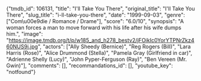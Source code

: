 {"tmdb_id": 106131, "title": "I'll Take You There", "original_title": "I'll Take You There", "slug_title": "i-ll-take-you-there", "date": "1999-09-03", "genre": ["Com\u00e9die / Romance / Drame"], "score": "6.0/10", "synopsis": "A woman forces a man to move forward with his life after his wife dumps him.", "image": "https://image.tmdb.org/t/p/w185_and_h278_bestv2/jFOikIc0YorYTPNrZkz460NUS9i.jpg", "actors": ["Ally Sheedy (Bernice)", "Reg Rogers (Bill)", "Lara Harris (Rose)", "Alice Drummond (Stella)", "Pamela Gray (Girlfriend in car)", "Adrienne Shelly (Lucy)", "John Pyper-Ferguson (Ray)", "Ben Vereen (Mr. Gwin)"], "comments": [], "recommandations_id": [], "youtube_key": "notfound"}